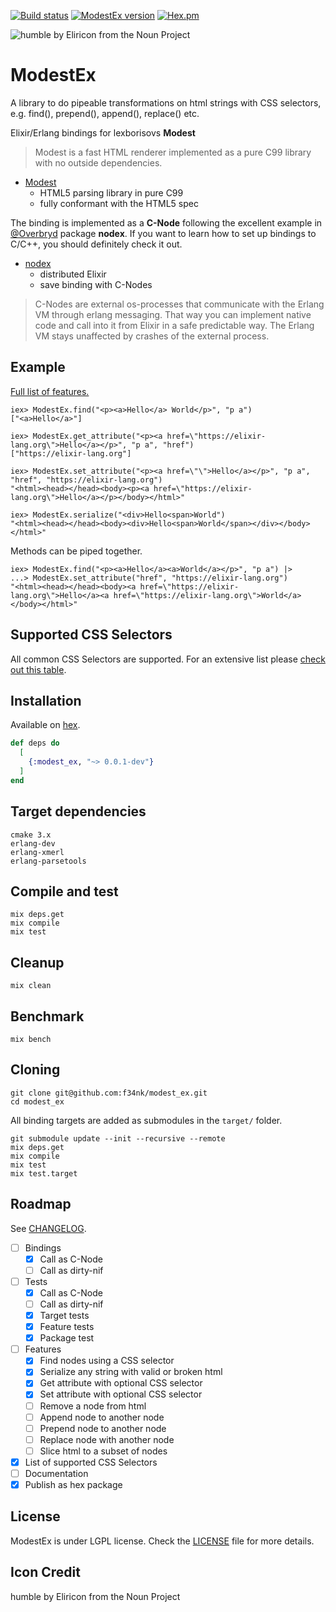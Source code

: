 [![Build status](https://travis-ci.org/f34nk/modest_ex.svg?branch=master)](https://travis-ci.org/f34nk/modest_ex)
[![ModestEx version](https://img.shields.io/hexpm/v/modest_ex.svg)](https://hex.pm/packages/modest_ex)
[![Hex.pm](https://img.shields.io/hexpm/dt/modest_ex.svg)](https://hex.pm/packages/modest_ex)

![humble by Eliricon from the Noun Project](https://github.com/f34nk/modest_ex/blob/master/modest_icon.png)

# ModestEx

A library to do pipeable transformations on html strings with CSS selectors, e.g. find(), prepend(), append(), replace() etc.

Elixir/Erlang bindings for lexborisovs **Modest**

>Modest is a fast HTML renderer implemented as a pure C99 library with no outside dependencies.

- [Modest](https://github.com/lexborisov/Modest)
	- HTML5 parsing library in pure C99
	- fully conformant with the HTML5 spec

The binding is implemented as a **C-Node** following the excellent example in [@Overbryd](https://github.com/Overbryd/nodex) package **nodex**. If you want to learn how to set up bindings to C/C++, you should definitely check it out.

- [nodex](https://github.com/Overbryd/nodex)
	- distributed Elixir
	- save binding with C-Nodes

>C-Nodes are external os-processes that communicate with the Erlang VM through erlang messaging. That way you can implement native code and call into it from Elixir in a safe predictable way. The Erlang VM stays unaffected by crashes of the external process.

## Example

[Full list of features.](https://github.com/f34nk/modest_ex/blob/master/FEATURES.md)

	iex> ModestEx.find("<p><a>Hello</a> World</p>", "p a")
	["<a>Hello</a>"]
	
	iex> ModestEx.get_attribute("<p><a href=\"https://elixir-lang.org\">Hello</a></p>", "p a", "href")
	["https://elixir-lang.org"]

	iex> ModestEx.set_attribute("<p><a href=\"\">Hello</a></p>", "p a", "href", "https://elixir-lang.org")
	"<html><head></head><body><p><a href=\"https://elixir-lang.org\">Hello</a></p></body></html>"

	iex> ModestEx.serialize("<div>Hello<span>World")
	"<html><head></head><body><div>Hello<span>World</span></div></body></html>"

Methods can be piped together.

	iex> ModestEx.find("<p><a>Hello</a><a>World</a></p>", "p a") |> 
	...> ModestEx.set_attribute("href", "https://elixir-lang.org")
	"<html><head></head><body><a href=\"https://elixir-lang.org\">Hello</a><a href=\"https://elixir-lang.org\">World</a></body></html>"

## Supported CSS Selectors

All common CSS Selectors are supported. For an extensive list please [check out this table](https://github.com/f34nk/modest_ex/blob/master/SELECTORS.md).

## Installation

Available on [hex](https://hex.pm/packages/modest_ex).

```elixir
def deps do
  [
    {:modest_ex, "~> 0.0.1-dev"}
  ]
end
```

## Target dependencies

	cmake 3.x
	erlang-dev
	erlang-xmerl
	erlang-parsetools
<!--
	libtool (GNU libtool) 2.x
	g++ version 5.x -->

## Compile and test

	mix deps.get
	mix compile
	mix test

## Cleanup

	mix clean

## Benchmark

	mix bench

## Cloning

	git clone git@github.com:f34nk/modest_ex.git
	cd modest_ex

All binding targets are added as submodules in the `target/` folder.

	git submodule update --init --recursive --remote
	mix deps.get
	mix compile
	mix test
	mix test.target
	
## Roadmap

See [CHANGELOG](https://github.com/f34nk/modest_ex/blob/master/CHANGELOG.md).

- [ ] Bindings
	- [x] Call as C-Node
	- [ ] Call as dirty-nif
- [ ] Tests
	- [x] Call as C-Node
	- [ ] Call as dirty-nif
	- [x] Target tests
	- [x] Feature tests
	- [x] Package test
- [ ] Features
	- [x] Find nodes using a CSS selector
	- [x] Serialize any string with valid or broken html
	- [x] Get attribute with optional CSS selector
	- [x] Set attribute with optional CSS selector
	- [ ] Remove a node from html
	- [ ] Append node to another node
	- [ ] Prepend node to another node
	- [ ] Replace node with another node
	- [ ] Slice html to a subset of nodes
- [x] List of supported CSS Selectors
- [ ] Documentation
- [x] Publish as hex package

## License

ModestEx is under LGPL license. Check the [LICENSE](https://github.com/f34nk/modest_ex/blob/master/LICENSE) file for more details.


## Icon Credit

humble by Eliricon from the Noun Project